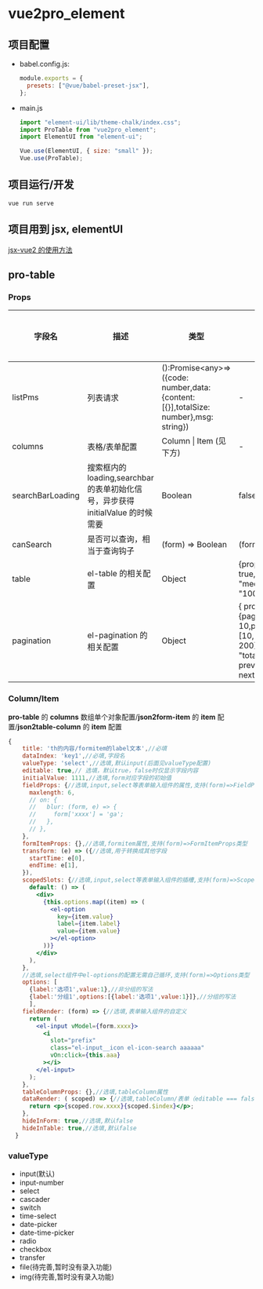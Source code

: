 <!--
 * @Author: zoufengfan
 * @Date: 2022-06-10 10:08:14
 * @LastEditTime: 2022-06-13 11:39:00
 * @LastEditors: zoufengfan
-->

# vue2pro_element

## 项目配置

- babel.config.js:
  ```js
  module.exports = {
    presets: ["@vue/babel-preset-jsx"],
  };
  ```
- main.js

  ```js
  import "element-ui/lib/theme-chalk/index.css";
  import ProTable from "vue2pro_element";
  import ElementUI from "element-ui";

  Vue.use(ElementUI, { size: "small" });
  Vue.use(ProTable);
  ```

## 项目运行/开发

```
vue run serve
```

## 项目用到 jsx, elementUI

[jsx-vue2 的使用方法](!https://github.com/vuejs/jsx-vue2)

## pro-table

### Props

| 字段名           | 描述                                                                            | 类型                                                                                    | 默认值                                                                                                     | 可选/必填 |
| ---------------- | ------------------------------------------------------------------------------- | --------------------------------------------------------------------------------------- | ---------------------------------------------------------------------------------------------------------- | --------- |
| listPms          | 列表请求                                                                        | ():Promise\<any\>=>({code: number,data: {content: [{}],totalSize: number},msg: string}) | -                                                                                                          | 必填      |
| columns          | 表格/表单配置                                                                   | Column \| Item (见下方)                                                                 | -                                                                                                          | 必填      |
| searchBarLoading | 搜索框内的 loading,searchbar 的表单初始化信号，异步获得 initialValue 的时候需要 | Boolean                                                                                 | false                                                                                                      | 可选      |
| canSearch        | 是否可以查询，相当于查询钩子                                                    | (form) => Boolean                                                                       | (form) => true                                                                                             | 可选      |
| table            | el-table 的相关配置                                                             | Object                                                                                  | {props: {border: true,size: "medium",height: "100%",}\}                                                    | 可选      |
| pagination       | el-pagination 的相关配置                                                        | Object                                                                                  | { props: {pageSize: 10,pageSizes: [10, 50, 100, 200],layout: "total, sizes, prev, pager, next, jumper",}\} | 可选      |

### Column/Item

**pro-table** 的 **columns** 数组单个对象配置/**json2form-item** 的 **item** 配置/**json2table-column** 的 **item** 配置

```jsx
{
    title: 'th的内容/formitem的label文本',//必填
    dataIndex: 'key1',//必填,字段名
    valueType: 'select',//选填,默认input(后面见valueType配置)
    editable: true,// 选填，默认true，false时仅显示字段内容
    initialValue: 1111,//选填,form对应字段的初始值
    fieldProps: {//选填,input,select等表单输入组件的属性,支持(form)=>FieldProps类型
      maxlength: 6,
      // on: {
      //   blur: (form, e) => {
      //     form['xxxx'] = 'ga';
      //   },
      // },
    },
    formItemProps: {},//选填,formitem属性,支持(form)=>FormItemProps类型
    transform: (e) => ({//选填,用于转换成其他字段
      startTime: e[0],
      endTime: e[1],
    }),
    scopedSlots: {//选填,input,select等表单输入组件的插槽,支持(form)=>ScopedSlots类型
      default: () => (
        <div>
          {this.options.map((item) => (
            <el-option
              key={item.value}
              label={item.label}
              value={item.value}
            ></el-option>
          ))}
        </div>
      ),
    },
    //选填,select组件中el-options的配置无需自己循环,支持(form)=>Options类型
    options: [
      {label:'选项1',value:1},//非分组的写法
      {label:'分组1',options:[{label:'选项1',value:1}]},//分组的写法
      ],
    fieldRender: (form) => {//选填,表单输入组件的自定义
      return (
        <el-input vModel={form.xxxx}>
          <i
            slot="prefix"
            class="el-input__icon el-icon-search aaaaaa"
            vOn:click={this.aaa}
          ></i>
        </el-input>
      );
    },
    tableColumnProps: {},//选填,tableColumn属性
    dataRender: ( scoped) => {//选填,tableColumn/表单（editable === false时）内容的自定义
      return <p>{scoped.row.xxxx}{scoped.$index}</p>;
    },
    hideInForm: true,//选填,默认false
    hideInTable: true,//选填,默认false
  }
```

### valueType

- input(默认)
- input-number
- select
- cascader
- switch
- time-select
- date-picker
- date-time-picker
- radio
- checkbox
- transfer
- file(待完善,暂时没有录入功能)
- img(待完善,暂时没有录入功能)
